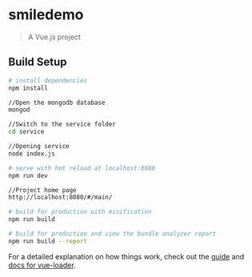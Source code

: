 # smiledemo

> A Vue.js project

## Build Setup

``` bash
# install dependencies
npm install

//Open the mongodb database
mongod

//Switch to the service folder
cd service

//Opening service
node index.js

# serve with hot reload at localhost:8080
npm run dev

//Project home page
http://localhost:8080/#/main/

# build for production with minification
npm run build

# build for production and view the bundle analyzer report
npm run build --report
```

For a detailed explanation on how things work, check out the [guide](http://vuejs-templates.github.io/webpack/) and [docs for vue-loader](http://vuejs.github.io/vue-loader).


